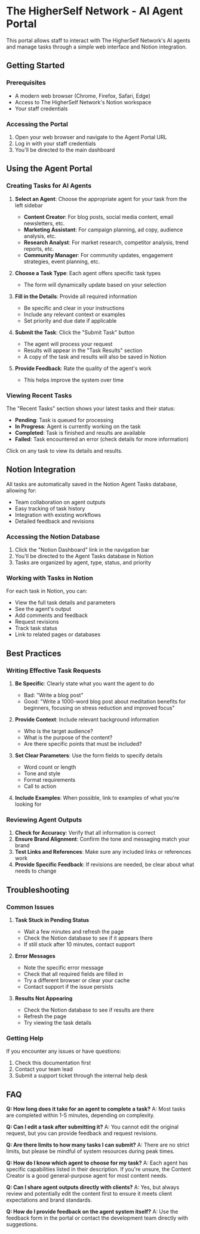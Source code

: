 # The HigherSelf Network - AI Agent Portal

This portal allows staff to interact with The HigherSelf Network's AI agents and manage tasks through a simple web interface and Notion integration.

## Getting Started

### Prerequisites

- A modern web browser (Chrome, Firefox, Safari, Edge)
- Access to The HigherSelf Network's Notion workspace
- Your staff credentials

### Accessing the Portal

1. Open your web browser and navigate to the Agent Portal URL
2. Log in with your staff credentials
3. You'll be directed to the main dashboard

## Using the Agent Portal

### Creating Tasks for AI Agents

1. **Select an Agent**: Choose the appropriate agent for your task from the left sidebar
   - **Content Creator**: For blog posts, social media content, email newsletters, etc.
   - **Marketing Assistant**: For campaign planning, ad copy, audience analysis, etc.
   - **Research Analyst**: For market research, competitor analysis, trend reports, etc.
   - **Community Manager**: For community updates, engagement strategies, event planning, etc.

2. **Choose a Task Type**: Each agent offers specific task types
   - The form will dynamically update based on your selection

3. **Fill in the Details**: Provide all required information
   - Be specific and clear in your instructions
   - Include any relevant context or examples
   - Set priority and due date if applicable

4. **Submit the Task**: Click the "Submit Task" button
   - The agent will process your request
   - Results will appear in the "Task Results" section
   - A copy of the task and results will also be saved in Notion

5. **Provide Feedback**: Rate the quality of the agent's work
   - This helps improve the system over time

### Viewing Recent Tasks

The "Recent Tasks" section shows your latest tasks and their status:
- **Pending**: Task is queued for processing
- **In Progress**: Agent is currently working on the task
- **Completed**: Task is finished and results are available
- **Failed**: Task encountered an error (check details for more information)

Click on any task to view its details and results.

## Notion Integration

All tasks are automatically saved in the Notion Agent Tasks database, allowing for:
- Team collaboration on agent outputs
- Easy tracking of task history
- Integration with existing workflows
- Detailed feedback and revisions

### Accessing the Notion Database

1. Click the "Notion Dashboard" link in the navigation bar
2. You'll be directed to the Agent Tasks database in Notion
3. Tasks are organized by agent, type, status, and priority

### Working with Tasks in Notion

For each task in Notion, you can:
- View the full task details and parameters
- See the agent's output
- Add comments and feedback
- Request revisions
- Track task status
- Link to related pages or databases

## Best Practices

### Writing Effective Task Requests

1. **Be Specific**: Clearly state what you want the agent to do
   - Bad: "Write a blog post"
   - Good: "Write a 1000-word blog post about meditation benefits for beginners, focusing on stress reduction and improved focus"

2. **Provide Context**: Include relevant background information
   - Who is the target audience?
   - What is the purpose of the content?
   - Are there specific points that must be included?

3. **Set Clear Parameters**: Use the form fields to specify details
   - Word count or length
   - Tone and style
   - Format requirements
   - Call to action

4. **Include Examples**: When possible, link to examples of what you're looking for

### Reviewing Agent Outputs

1. **Check for Accuracy**: Verify that all information is correct
2. **Ensure Brand Alignment**: Confirm the tone and messaging match your brand
3. **Test Links and References**: Make sure any included links or references work
4. **Provide Specific Feedback**: If revisions are needed, be clear about what needs to change

## Troubleshooting

### Common Issues

1. **Task Stuck in Pending Status**
   - Wait a few minutes and refresh the page
   - Check the Notion database to see if it appears there
   - If still stuck after 10 minutes, contact support

2. **Error Messages**
   - Note the specific error message
   - Check that all required fields are filled in
   - Try a different browser or clear your cache
   - Contact support if the issue persists

3. **Results Not Appearing**
   - Check the Notion database to see if results are there
   - Refresh the page
   - Try viewing the task details

### Getting Help

If you encounter any issues or have questions:
1. Check this documentation first
2. Contact your team lead
3. Submit a support ticket through the internal help desk

## FAQ

**Q: How long does it take for an agent to complete a task?**
A: Most tasks are completed within 1-5 minutes, depending on complexity.

**Q: Can I edit a task after submitting it?**
A: You cannot edit the original request, but you can provide feedback and request revisions.

**Q: Are there limits to how many tasks I can submit?**
A: There are no strict limits, but please be mindful of system resources during peak times.

**Q: How do I know which agent to choose for my task?**
A: Each agent has specific capabilities listed in their description. If you're unsure, the Content Creator is a good general-purpose agent for most content needs.

**Q: Can I share agent outputs directly with clients?**
A: Yes, but always review and potentially edit the content first to ensure it meets client expectations and brand standards.

**Q: How do I provide feedback on the agent system itself?**
A: Use the feedback form in the portal or contact the development team directly with suggestions.
